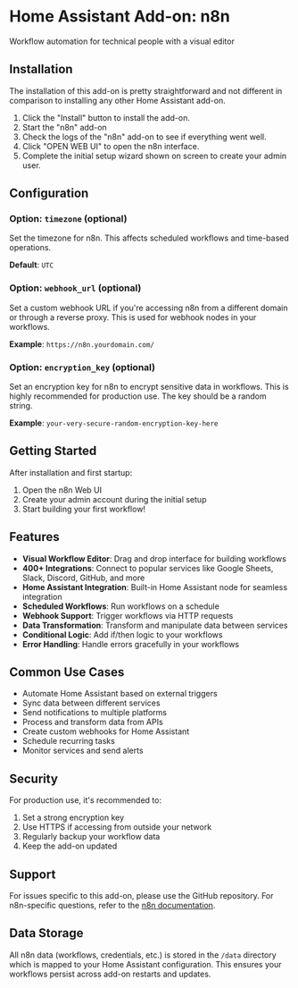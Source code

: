 # Home Assistant Add-on: n8n

Workflow automation for technical people with a visual editor

## Installation

The installation of this add-on is pretty straightforward and not different in
comparison to installing any other Home Assistant add-on.

1. Click the "Install" button to install the add-on.
1. Start the "n8n" add-on
1. Check the logs of the "n8n" add-on to see if everything went well.
1. Click "OPEN WEB UI" to open the n8n interface.
1. Complete the initial setup wizard shown on screen to create your admin user.

## Configuration

### Option: `timezone` (optional)

Set the timezone for n8n. This affects scheduled workflows and time-based operations.

**Default**: `UTC`

### Option: `webhook_url` (optional)

Set a custom webhook URL if you're accessing n8n from a different domain or through a reverse proxy. This is used for webhook nodes in your workflows.

**Example**: `https://n8n.yourdomain.com/`

### Option: `encryption_key` (optional)

Set an encryption key for n8n to encrypt sensitive data in workflows. This is highly recommended for production use. The key should be a random string.

**Example**: `your-very-secure-random-encryption-key-here`

## Getting Started

After installation and first startup:

1. Open the n8n Web UI
2. Create your admin account during the initial setup
3. Start building your first workflow!

## Features

- **Visual Workflow Editor**: Drag and drop interface for building workflows
- **400+ Integrations**: Connect to popular services like Google Sheets, Slack, Discord, GitHub, and more
- **Home Assistant Integration**: Built-in Home Assistant node for seamless integration
- **Scheduled Workflows**: Run workflows on a schedule
- **Webhook Support**: Trigger workflows via HTTP requests
- **Data Transformation**: Transform and manipulate data between services
- **Conditional Logic**: Add if/then logic to your workflows
- **Error Handling**: Handle errors gracefully in your workflows

## Common Use Cases

- Automate Home Assistant based on external triggers
- Sync data between different services
- Send notifications to multiple platforms
- Process and transform data from APIs
- Create custom webhooks for Home Assistant
- Schedule recurring tasks
- Monitor services and send alerts

## Security

For production use, it's recommended to:

1. Set a strong encryption key
2. Use HTTPS if accessing from outside your network
3. Regularly backup your workflow data
4. Keep the add-on updated

## Support

For issues specific to this add-on, please use the GitHub repository.
For n8n-specific questions, refer to the [n8n documentation](https://docs.n8n.io/).

## Data Storage

All n8n data (workflows, credentials, etc.) is stored in the `/data` directory which is mapped to your Home Assistant configuration. This ensures your workflows persist across add-on restarts and updates.

